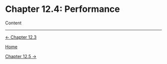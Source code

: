 # Chapter 12.4: Performance

Content

---

[← Chapter 12.3](Chapter%2012%2078449.md)

[Home](../../AiredDev%20b02d5/Notes%20on%20M%2061e3e.md)

[Chapter 12.5 →](Chapter%2012%20395a2.md)